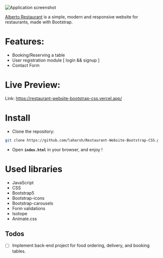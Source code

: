![Application screenshot](https://github.com/laharsh/Restaurant-Website-Bootstrap-CSS/blob/master/img/Landing%20page.png)

[Alberto Restaurant](https://restaurant-website-bootstrap-css.vercel.app/) is a simple, modern and responsive website for restaurants, made with Bootstrap.

# Features:

- Booking/Reserving a table
- User registration module [ login && signup ]
- Contact Form

# Live Preview:

Link: https://restaurant-website-bootstrap-css.vercel.app/

# Install

- Clone the repository:

```bash
git clone https://github.com/laharsh/Restaurant-Website-Bootstrap-CSS.git
```

- Open **`index.html`** in your browser, and enjoy !

# Used libraries

- JavaScript
- CSS
- Bootstrap5
- Bootstrap-icons
- Bootstrap-carousels
- Form validations
- Isotope
- Animate.css

## Todos

- [ ] Implement back-end project for food ordering, delivery, and booking tables.
